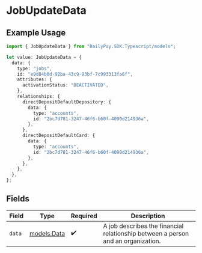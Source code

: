 # JobUpdateData

## Example Usage

```typescript
import { JobUpdateData } from "DailyPay.SDK.Typescript/models";

let value: JobUpdateData = {
  data: {
    type: "jobs",
    id: "e9d84b0d-92ba-43c9-93bf-7c993313fa6f",
    attributes: {
      activationStatus: "DEACTIVATED",
    },
    relationships: {
      directDepositDefaultDepository: {
        data: {
          type: "accounts",
          id: "2bc7d781-3247-46f6-b60f-4090d214936a",
        },
      },
      directDepositDefaultCard: {
        data: {
          type: "accounts",
          id: "2bc7d781-3247-46f6-b60f-4090d214936a",
        },
      },
    },
  },
};
```

## Fields

| Field                                                                            | Type                                                                             | Required                                                                         | Description                                                                      |
| -------------------------------------------------------------------------------- | -------------------------------------------------------------------------------- | -------------------------------------------------------------------------------- | -------------------------------------------------------------------------------- |
| `data`                                                                           | [models.Data](../models/data.md)                                                 | :heavy_check_mark:                                                               | A job describes the financial relationship between a person and an organization. |